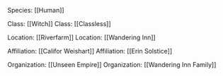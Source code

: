 Species: [[Human]]

Class: [[Witch]]
Class: [[Classless]]

Location: [[Riverfarm]]
Location: [[Wandering Inn]]

Affiliation: [[Califor Weishart]]
Affiliation: [[Erin Solstice]]

Organization: [[Unseen Empire]]
Organization: [[Wandering Inn Family]]
